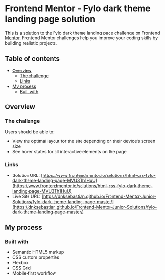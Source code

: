 # Frontend Mentor - Fylo dark theme landing page solution

This is a solution to the [Fylo dark theme landing page challenge on Frontend Mentor](https://www.frontendmentor.io/challenges/fylo-dark-theme-landing-page-5ca5f2d21e82137ec91a50fd). Frontend Mentor challenges help you improve your coding skills by building realistic projects. 

## Table of contents

- [Overview](#overview)
  - [The challenge](#the-challenge)
  - [Links](#links)
- [My process](#my-process)
  - [Built with](#built-with)

## Overview

### The challenge

Users should be able to:

- View the optimal layout for the site depending on their device's screen size
- See hover states for all interactive elements on the page

### Links

- Solution URL: [https://www.frontendmentor.io/solutions/html-css-fylo-dark-theme-landing-page-MVU3Th1HuU](https://www.frontendmentor.io/solutions/html-css-fylo-dark-theme-landing-page-MVU3Th1HuU)
- Live Site URL: [https://dnksebastian.github.io/Frontend-Mentor-Junior-Solutions/fylo-dark-theme-landing-page-master/](https://dnksebastian.github.io/Frontend-Mentor-Junior-Solutions/fylo-dark-theme-landing-page-master/)

## My process

### Built with

- Semantic HTML5 markup
- CSS custom properties
- Flexbox
- CSS Grid
- Mobile-first workflow